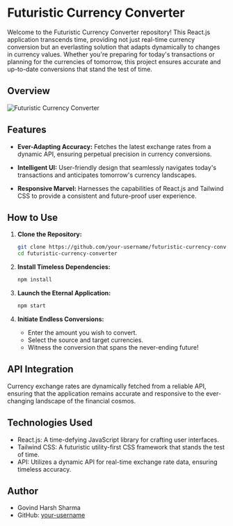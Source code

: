 # Futuristic Currency Converter

Welcome to the Futuristic Currency Converter repository! This React.js application transcends time, providing not just real-time currency conversion but an everlasting solution that adapts dynamically to changes in currency values. Whether you're preparing for today's transactions or planning for the currencies of tomorrow, this project ensures accurate and up-to-date conversions that stand the test of time.

## Overview
![Futuristic Currency Converter](https://github.com/ghsharma/CurrencyFlow/assets/95496933/e9a389f5-b743-42df-8e4c-0eae557414a8)

## Features

- **Ever-Adapting Accuracy:** Fetches the latest exchange rates from a dynamic API, ensuring perpetual precision in currency conversions.

- **Intelligent UI:** User-friendly design that seamlessly navigates today's transactions and anticipates tomorrow's currency landscapes.

- **Responsive Marvel:** Harnesses the capabilities of React.js and Tailwind CSS to provide a consistent and future-proof user experience.

## How to Use

1. **Clone the Repository:**
   ```bash
   git clone https://github.com/your-username/futuristic-currency-converter.git
   cd futuristic-currency-converter
   ```

2. **Install Timeless Dependencies:**
   ```bash
   npm install
   ```

3. **Launch the Eternal Application:**
   ```bash
   npm start
   ```

4. **Initiate Endless Conversions:**
   - Enter the amount you wish to convert.
   - Select the source and target currencies.
   - Witness the conversion that spans the never-ending future!

## API Integration

Currency exchange rates are dynamically fetched from a reliable API, ensuring that the application remains accurate and responsive to the ever-changing landscape of the financial cosmos.

## Technologies Used

- React.js: A time-defying JavaScript library for crafting user interfaces.
- Tailwind CSS: A futuristic utility-first CSS framework that stands the test of time.
- API: Utilizes a dynamic API for real-time exchange rate data, ensuring timeless accuracy.

## Author

- Govind Harsh Sharma
- GitHub: [your-username](https://github.com/ghsharma)
